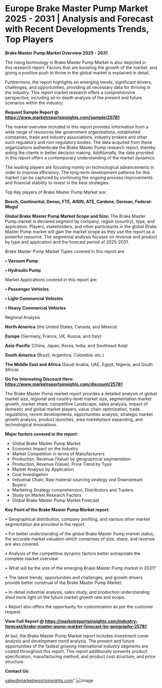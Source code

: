 # Europe Brake Master Pump Market 2025 - 2031 | Analysis and Forecast with Recent Developments Trends, Top Players

<Strong> Brake Master Pump Market Overview 2025 - 2031</strong>

The rising technology in Brake Master Pump Market is also depicted in this research report. Factors that are boosting the growth of the market, and giving a positive push to thrive in the global market is explained in detail.

Furthermore, the report highlights on emerging trends, significant drivers, challenges, and opportunities, providing all necessary data for thriving in the industry. This report market research offers a comprehensive perspective, including an in-depth analysis of the present and future scenarios within the industry.

<strong>Request Sample Report @ <a href=https://www.marketreportsinsights.com/sample/25781>https://www.marketreportsinsights.com/sample/25781</a></strong>

The market overview included in this report provides information from a wide range of resources like government organizations, established companies, trade and industry associations, industry brokers and other such regulatory and non-regulatory bodies. The data acquired from these organizations authenticate the Brake Master Pump research report, thereby aiding the clients in better decision making. Additionally, the data provided in this report offers a contemporary understanding of the market dynamics.

The leading players are focusing mainly on technological advancements in order to improve efficiency. The long-term development patterns for this market can be captured by continuing the ongoing process improvements and financial stability to invest in the best strategies.

Top Key players of Brake Master Pump Market are:

<strong>Bosch, Continental, Denso, FTE, AISIN, ATE, Cardone, Dorman, Federal-Mogul</strong>

<strong><b>Global Brake Master Pump Market Scope and Size:</b></strong>
The Brake Master Pump market is declared segment by company, region (country), type, and application. Players, stakeholders, and other participants in the global Brake Master Pump market will gain the market scope as they use the report as a powerful resource. The segmental analysis focuses on revenue and product by type and application and the forecast period of 2025-2031.

Brake Master Pump Market Types covered in this report are:

<strong>• Vacuum Pump

• Hydraulic Pump</strong>

Market Applications covered in this report are:

<strong>• Passenger Vehicles

• Light Commercial Vehicles

• Heavy Commercial Vehicles</strong> 

Regional Analysis

<strong>North America</strong> (the United States, Canada, and Mexico)

<strong>Europe</strong> (Germany, France, UK, Russia, and Italy)

<strong>Asia-Pacific</strong> (China, Japan, Korea, India, and Southeast Asia)

<strong>South America</strong> (Brazil, Argentina, Colombia, etc.)

<strong>The Middle East and Africa</strong> (Saudi Arabia, UAE, Egypt, Nigeria, and South Africa)

<strong>Go For Interesting Discount Here: <a href=https://www.marketreportsinsights.com/discount/25781>https://www.marketreportsinsights.com/discount/25781</a></strong>

The Brake Master Pump market report provides a detailed analysis of global market size, regional and country-level market size, segmentation market growth, market share, competitive Landscape, sales analysis, impact of domestic and global market players, value chain optimization, trade regulations, recent developments, opportunities analysis, strategic market growth analysis, product launches, area marketplace expanding, and technological innovations.

<strong><b>Major factors covered in the report:</b></strong>
<ul>
  <li>Global Brake Master Pump Market </li>
  <li>Economic Impact on the Industry</li>
  <li>Market Competition in terms of Manufacturers</li>
  <li>Production, Revenue (Value) by geographical segmentation</li>
  <li>Production, Revenue (Value), Price Trend by Type</li>
  <li>Market Analysis by Application</li>
  <li>Cost Investigation</li>
  <li>Industrial Chain, Raw material sourcing strategy and Downstream Buyers</li>
  <li>Marketing Strategy comprehension, Distributors and Traders</li>
  <li>Study on Market Research Factors</li>
  <li>Global Brake Master Pump Market Forecast</li>
</ul>

<strong><b>Key Point of the Brake Master Pump Market report:</b></strong>

• Geographical distribution, company profiling, and various other market segmentation are provided in the report.

• For better understanding of the global Brake Master Pump market status, the accurate market valuation which comprises of size, share, and revenue are also covered.

• Analysis of the competitive dynamic factors better extrapolate the complete market overview

• What will be the size of the emerging Brake Master Pump market in 2031?

• The latest trends, opportunities and challenges, and growth drivers provide better construal of the Brake Master Pump Market.

• In-detail industrial analysis, sales study, and production understanding shed more light on the future market growth rate and scope.

• Report also offers the opportunity for customization as per the customer request.

<strong><b>View Full Report @ <a href=https://marketreportsinsights.com/industry-forecast/brake-master-pump-market-forecast-by-geography-25781>https://marketreportsinsights.com/industry-forecast/brake-master-pump-market-forecast-by-geography-25781</a></b></strong>


At last, the Brake Master Pump Market report includes investment come analysis and development trend analysis. The present and future opportunities of the fastest growing international industry segments are coated throughout this report. This report additionally presents product specification, manufacturing method, and product cost structure, and price structure.

<strong>Contact Us:</strong>

sales@marketreportsinsights.com"
![image](https://github.com/user-attachments/assets/e24f85c8-4bcb-4e02-9b23-da9fb4a5c997)
